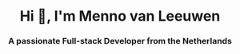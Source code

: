 <h1 align="center">Hi 👋, I'm Menno van Leeuwen</h1>
<h3 align="center">A passionate Full-stack Developer from the Netherlands</h3>
